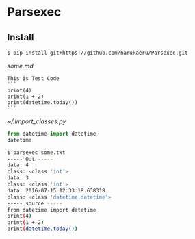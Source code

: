 # Parsexec
## Install
```sh
$ pip install git+https://github.com/harukaeru/Parsexec.git
```

<i>some.md</i>
<pre><code class="lang-python">This is Test Code
```
print(4)
print(1 + 2)
print(datetime.today())
```
</code></pre>

<i>~/.import_classes.py</i>
```python
from datetime import datetime
datetime
```

```sh
$ parsexec some.txt
----- Out -----
data: 4
class: <class 'int'>
data: 3
class: <class 'int'>
data: 2016-07-15 12:33:18.638318
class: <class 'datetime.datetime'>
----- source -----
from datetime import datetime
print(4)
print(1 + 2)
print(datetime.today())

```
